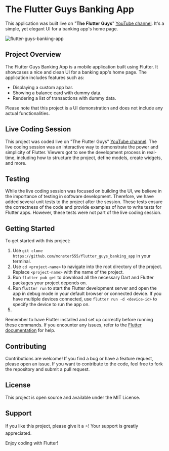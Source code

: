 # The Flutter Guys Banking App

This application was built live on "**The Flutter Guys**" [YouTube channel](https://www.youtube.com/@flutterguys). It's a simple, yet elegant UI for a banking app's home page.

![flutter-guys-banking-app](https://github.com/monster555/flutter_guys_banking_app/assets/32662133/47711205-510c-4305-a6ff-bc308d04e210)

## Project Overview

The Flutter Guys Banking App is a mobile application built using Flutter. It showcases a nice and clean UI for a banking app's home page. The application includes features such as:

- Displaying a custom app bar.
- Showing a balance card with dummy data.
- Rendering a list of transactions with dummy data.

Please note that this project is a UI demonstration and does not include any actual functionalities.

## Live Coding Session

This project was coded live on "The Flutter Guys" [YouTube channel](https://www.youtube.com/@flutterguys). The live coding session was an interactive way to demonstrate the power and simplicity of Flutter. Viewers got to see the development process in real-time, including how to structure the project, define models, create widgets, and more.

## Testing

While the live coding session was focused on building the UI, we believe in the importance of testing in software development. Therefore, we have added several unit tests to the project after the session. These tests ensure the correctness of the code and provide examples of how to write tests for Flutter apps. However, these tests were not part of the live coding session.

## Getting Started

To get started with this project:

1. Use `git clone https://github.com/monster555/flutter_guys_banking_app` in your terminal.
2. Use `cd <project-name>` to navigate into the root directory of the project. Replace `<project-name>` with the name of the project.
3. Run `flutter pub get` to download all the necessary Dart and Flutter packages your project depends on.
4. Run f`lutter run` to start the Flutter development server and open the app in debug mode in your default browser or connected device. If you have multiple devices connected, use `flutter run -d <device-id>` to specify the device to run the app on.
5. 
Remember to have Flutter installed and set up correctly before running these commands. If you encounter any issues, refer to the [Flutter documentation](https://docs.flutter.dev/) for help.

## Contributing

Contributions are welcome! If you find a bug or have a feature request, please open an issue. If you want to contribute to the code, feel free to fork the repository and submit a pull request.

## License

This project is open source and available under the MIT License.

## Support

If you like this project, please give it a ⭐! Your support is greatly appreciated.

Enjoy coding with Flutter!
